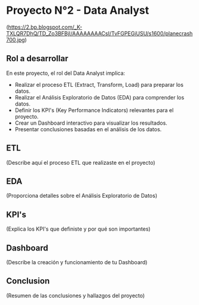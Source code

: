 # Proyecto N°2 - Data Analyst

(https://2.bp.blogspot.com/_K-TXLQR7DhQ/TD_Zo3BFBjI/AAAAAAAACsI/TvFGPEGiUSU/s1600/planecrash700.jpg)


## Rol a desarrollar

En este proyecto, el rol del Data Analyst implica:

- Realizar el proceso ETL (Extract, Transform, Load) para preparar los datos.
- Realizar el Análisis Exploratorio de Datos (EDA) para comprender los datos.
- Definir los KPI's (Key Performance Indicators) relevantes para el proyecto.
- Crear un Dashboard interactivo para visualizar los resultados.
- Presentar conclusiones basadas en el análisis de los datos.

## ETL

(Describe aquí el proceso ETL que realizaste en el proyecto)

## EDA

(Proporciona detalles sobre el Análisis Exploratorio de Datos)

## KPI's

(Explica los KPI's que definiste y por qué son importantes)

## Dashboard

(Describe la creación y funcionamiento de tu Dashboard)

## Conclusion

(Resumen de las conclusiones y hallazgos del proyecto)

